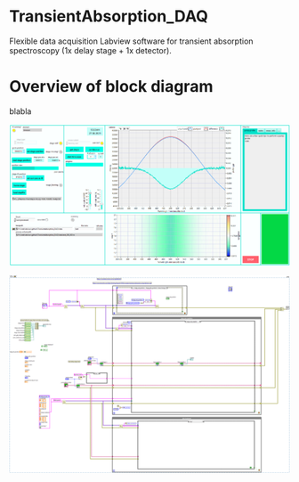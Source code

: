 # TransientAbsorption_DAQ
Flexible data acquisition Labview software for transient absorption spectroscopy (1x delay stage + 1x detector). 


# Overview of block diagram

blabla

![bd](snippets/front_panel_overview.png)

![bd](snippets/block_diagram_overview.png)
